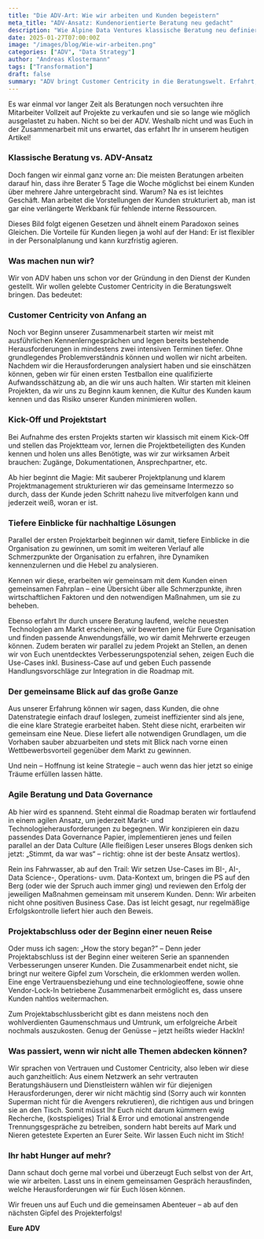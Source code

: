 ```yaml
---
title: "Die ADV-Art: Wie wir arbeiten und Kunden begeistern"
meta_title: "ADV-Ansatz: Kundenorientierte Beratung neu gedacht"
description: "Wie Alpine Data Ventures klassische Beratung neu definiert und Kunden mit einem einzigartigen Ansatz begeistert."
date: 2025-01-27T07:00:00Z
image: "/images/blog/Wie-wir-arbeiten.png"
categories: ["ADV", "Data Strategy"]
author: "Andreas Klostermann"
tags: ["Transformation"]
draft: false
summary: "ADV bringt Customer Centricity in die Beratungswelt. Erfahrt, wie wir arbeiten, Projekte strukturieren und Kunden mit datengetriebenen Strategien unterstützen."
---
```


Es war einmal vor langer Zeit als Beratungen noch versuchten ihre Mitarbeiter Vollzeit auf Projekte zu verkaufen und sie so lange wie möglich ausgelastet zu haben. Nicht so bei der ADV. Weshalb nicht und was Euch in der Zusammenarbeit mit uns erwartet, das erfahrt Ihr in unserem heutigen Artikel!

### Klassische Beratung vs. ADV-Ansatz

Doch fangen wir einmal ganz vorne an:
Die meisten Beratungen arbeiten darauf hin, dass ihre Berater 5 Tage die Woche möglichst bei einem Kunden über mehrere Jahre untergebracht sind. Warum? Na es ist leichtes Geschäft. Man arbeitet die Vorstellungen der Kunden strukturiert ab, man ist gar eine verlängerte Werkbank für fehlende interne Ressourcen.

Dieses Bild folgt eigenen Gesetzen und ähnelt einem Paradoxon seines Gleichen. Die Vorteile für Kunden liegen ja wohl auf der Hand: Er ist flexibler in der Personalplanung und kann kurzfristig agieren.

### Was machen nun wir?

Wir von ADV haben uns schon vor der Gründung in den Dienst der Kunden gestellt. Wir wollen gelebte Customer Centricity in die Beratungswelt bringen. Das bedeutet:

### Customer Centricity von Anfang an

Noch vor Beginn unserer Zusammenarbeit starten wir meist mit ausführlichen Kennenlerngesprächen und legen bereits bestehende Herausforderungen in mindestens zwei intensiven Terminen tiefer. Ohne grundlegendes Problemverständnis können und wollen wir nicht arbeiten. Nachdem wir die Herausforderungen analysiert haben und sie einschätzen können, geben wir für einen ersten Testballon eine qualifizierte Aufwandsschätzung ab, an die wir uns auch halten. Wir starten mit kleinen Projekten, da wir uns zu Beginn kaum kennen, die Kultur des Kunden kaum kennen und das Risiko unserer Kunden minimieren wollen.

### Kick-Off und Projektstart

Bei Aufnahme des ersten Projekts starten wir klassisch mit einem Kick-Off und stellen das Projektteam vor, lernen die Projektbeteiligten des Kunden kennen und holen uns alles Benötigte, was wir zur wirksamen Arbeit brauchen: Zugänge, Dokumentationen, Ansprechpartner, etc.

Ab hier beginnt die Magie: Mit sauberer Projektplanung und klarem Projektmanagement strukturieren wir das gemeinsame Intermezzo so durch, dass der Kunde jeden Schritt nahezu live mitverfolgen kann und jederzeit weiß, woran er ist.

### Tiefere Einblicke für nachhaltige Lösungen

Parallel der ersten Projektarbeit beginnen wir damit, tiefere Einblicke in die Organisation zu gewinnen, um somit im weiteren Verlauf alle Schmerzpunkte der Organisation zu erfahren, ihre Dynamiken kennenzulernen und die Hebel zu analysieren.

Kennen wir diese, erarbeiten wir gemeinsam mit dem Kunden einen gemeinsamen Fahrplan – eine Übersicht über alle Schmerzpunkte, ihren wirtschaftlichen Faktoren und den notwendigen Maßnahmen, um sie zu beheben.

Ebenso erfahrt Ihr durch unsere Beratung laufend, welche neuesten Technologien am Markt erscheinen, wir bewerten jene für Eure Organisation und finden passende Anwendungsfälle, wo wir damit Mehrwerte erzeugen können. Zudem beraten wir parallel zu jedem Projekt an Stellen, an denen wir von Euch unentdecktes Verbesserungspotenzial sehen, zeigen Euch die Use-Cases inkl. Business-Case auf und geben Euch passende Handlungsvorschläge zur Integration in die Roadmap mit.

### Der gemeinsame Blick auf das große Ganze

Aus unserer Erfahrung können wir sagen, dass Kunden, die ohne Datenstrategie einfach drauf loslegen, zumeist ineffizienter sind als jene, die eine klare Strategie erarbeitet haben. Steht diese nicht, erarbeiten wir gemeinsam eine Neue. Diese liefert alle notwendigen Grundlagen, um die Vorhaben sauber abzuarbeiten und stets mit Blick nach vorne einen Wettbewerbsvorteil gegenüber dem Markt zu gewinnen.

Und nein – Hoffnung ist keine Strategie – auch wenn das hier jetzt so einige Träume erfüllen lassen hätte.

### Agile Beratung und Data Governance

Ab hier wird es spannend. Steht einmal die Roadmap beraten wir fortlaufend in einem agilen Ansatz, um jederzeit Markt- und Technologieherausforderungen zu begegnen. Wir konzipieren ein dazu passendes Data Governance Papier, implementieren jenes und feilen parallel an der Data Culture (Alle fleißigen Leser unseres Blogs denken sich jetzt: „Stimmt, da war was“ – richtig: ohne ist der beste Ansatz wertlos).

Rein ins Fahrwasser, ab auf den Trail: Wir setzen Use-Cases im BI-, AI-, Data Science-, Operations- uvm. Data-Kontext um, bringen die PS auf den Berg (oder wie der Spruch auch immer ging) und reviewen den Erfolg der jeweiligen Maßnahmen gemeinsam mit unserem Kunden. Denn: Wir arbeiten nicht ohne positiven Business Case. Das ist leicht gesagt, nur regelmäßige Erfolgskontrolle liefert hier auch den Beweis.

### Projektabschluss oder der Beginn einer neuen Reise

Oder muss ich sagen: „How the story began?” – Denn jeder Projektabschluss ist der Beginn einer weiteren Serie an spannenden Verbesserungen unserer Kunden. Die Zusammenarbeit endet nicht, sie bringt nur weitere Gipfel zum Vorschein, die erklommen werden wollen. Eine enge Vertrauensbeziehung und eine technologieoffene, sowie ohne Vendor-Lock-In betriebene Zusammenarbeit ermöglicht es, dass unsere Kunden nahtlos weitermachen.

Zum Projektabschlussbericht gibt es dann meistens noch den wohlverdienten Gaumenschmaus und Umtrunk, um erfolgreiche Arbeit nochmals auszukosten. Genug der Genüsse – jetzt heißts wieder Hackln!

### Was passiert, wenn wir nicht alle Themen abdecken können?

Wir sprachen von Vertrauen und Customer Centricity, also leben wir diese auch ganzheitlich: Aus einem Netzwerk an sehr vertrauten Beratungshäusern und Dienstleistern wählen wir für diejenigen Herausforderungen, derer wir nicht mächtig sind (Sorry auch wir konnten Superman nicht für die Avengers rekrutieren), die richtigen aus und bringen sie an den Tisch. Somit müsst Ihr Euch nicht darum kümmern ewig Recherche, (kostspieliges) Trial & Error und emotional anstrengende Trennungsgespräche zu betreiben, sondern habt bereits auf Mark und Nieren getestete Experten an Eurer Seite. Wir lassen Euch nicht im Stich!

### Ihr habt Hunger auf mehr?

Dann schaut doch gerne mal vorbei und überzeugt Euch selbst von der Art, wie wir arbeiten. Lasst uns in einem gemeinsamen Gespräch herausfinden, welche Herausforderungen wir für Euch lösen können.

Wir freuen uns auf Euch und die gemeinsamen Abenteuer – ab auf den nächsten Gipfel des Projekterfolgs!

**Eure ADV**
